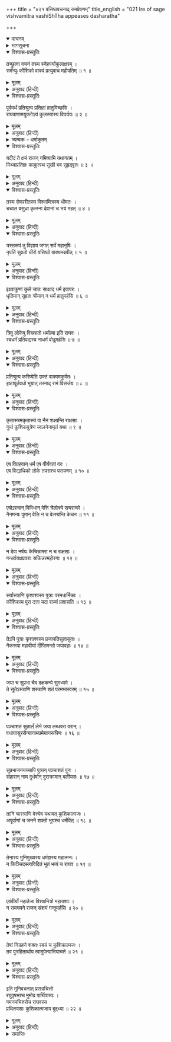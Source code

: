 +++
title = "०२१ वसिष्ठवचनाद् रामप्रेषणम्"
title_english = "021 Ire of sage vishvamitra vashiShTha appeases dasharatha"

+++
<details open><summary>वाचनम्</summary>
<div caption="श्रीराम-हरिसीताराममूर्ति-घनपाठिभ्यां वचनम्" class="audioEmbed" src="https://archive.org/download/Ramayana-recitation-Sriram-harisItArAmamUrti-Ghanapaati-v2/Kanda_1/Kanda_1_BK-021-Vasistavachanath_Rama_Preshanam.mp3"></div>
</details>

<details><summary>भागसूचना</summary>

21. विश्वामित्रके रोषपूर्ण वचन तथा वसिष्ठका राजा दशरथको समझाना
</details>

<details open><summary>विश्वास-प्रस्तुतिः</summary>

तच्छ्रुत्वा वचनं तस्य स्नेहपर्याकुलाक्षरम् ।  
समन्युः कौशिको वाक्यं प्रत्युवाच महीपतिम् ॥ १ ॥
</details>

<details><summary>मूलम्</summary>

तच्छ्रुत्वा वचनं तस्य स्नेहपर्याकुलाक्षरम् ।  
समन्युः कौशिको वाक्यं प्रत्युवाच महीपतिम् ॥ १ ॥
</details>

<details><summary>अनुवाद (हिन्दी)</summary>

राजा दशरथकी बातके एक-एक अक्षरमें पुत्रके प्रति स्नेह भरा हुआ था, उसे सुनकर महर्षि विश्वामित्र कुपित हो उनसे इस प्रकार बोले— ॥ १ ॥
</details>

<details open><summary>विश्वास-प्रस्तुतिः</summary>

पूर्वमर्थं प्रतिश्रुत्य प्रतिज्ञां हातुमिच्छसि ।  
राघवाणामयुक्तोऽयं कुलस्यास्य विपर्ययः ॥ २ ॥
</details>

<details><summary>मूलम्</summary>

पूर्वमर्थं प्रतिश्रुत्य प्रतिज्ञां हातुमिच्छसि ।  
राघवाणामयुक्तोऽयं कुलस्यास्य विपर्ययः ॥ २ ॥
</details>

<details><summary>अनुवाद (हिन्दी)</summary>

‘राजन्! पहले मेरी माँगी हुई वस्तुके देनेकी प्रतिज्ञा करके अब तुम उसे तोड़ना चाहते हो । प्रतिज्ञाका यह त्याग रघुवंशियोंके योग्य तो नहीं है । यह बर्ताव तो इस कुलके विनाशका सूचक है ॥ २ ॥
</details>

<details><summary>त्र्यम्बकः - धर्माकूतम्</summary>

एतद्-वंश्यानाम् अर्थि-वैमुख्याकरणं धर्म उक्तः । अयम् अर्थः विष्णु-पुराणे सौभरिणाख्यातः — 

> निर्वेष्टु-कामो ऽस्मि नरेन्द्र कन्यां प्रयच्छ मे मा प्रणयं विभाङ्क्षीः ।  
> न अर्थिनः कार्य-वशाद् उपेताः ककुत्स्थ-वंशे विमुखाः प्रयान्ति ॥ 
> 
> अन्ये ऽपि सन्त्य् एव नृपाः पृथिव्यां मान्धातरेषां तनयाः प्रसूताः । 
> किं त्वर्थिनामर्थित-दान-दीक्षा-कृत-व्रतं श्लाघ्यम् इदं कुलं ते ॥ 

इति । तथा च कालिदासः — 

> गुर्वर्थम् अर्थी श्रुत-पार-दृश्वा रघोः सकाशाद् अनवाप्य कामम् ।  
> गतो वदान्यान्तरम् इत्य् अयं मे मा भूत् परीवाद-नवावतारः ॥

 इति ।

> यदीदं ते क्षमं राजन् गमिष्यामि यथागतम् ।  
> मिथ्या-प्रतिज्ञः काकुत्स्थ सुखी भव स-बान्धवः ॥
> 
> तस्य रोष-परीतस्य विश्वामित्रस्य धीमतः ।  
> चचाल वसुधा कृत्स्ना विवेश च भयं सुरान् ॥ 
> 
> त्रस्त-रूपं तु विज्ञाय जगत्-सर्वं महामुनिः ।  
> नृपतिं सुव्रतो धीरो वसिष्ठो वाक्यम् अब्रवीत् ॥ 
> 
> इक्ष्वाकूणां कुले जातः साक्षाद् धर्म इवापरः ।  
> मतिमान् सुव्रतः श्रीमान् न धर्मं हातुम् अर्हसि ॥  
> 
> संश्रुत्यैवं करिष्यामीत्य् उक्त्वा वाक्यम् अकुर्वतः ।  
> इष्टापूर्त-वधो भूयात् तस्माद् रामं विसर्जय ॥  
> 
> कृतास्त्रम् अकृतास्त्रं वा नैनं शक्ष्यन्ति राक्षसाः ।  
> गुप्तं कुशिक-पुत्रेण ज्वलनेनामृतं यथा ॥  
> 
> एष विग्रहवान् धर्म एष वीर्य-वतां वरः ।  
> एष बुद्ध्याधिको लोके तपसश् च परायणम् ॥  
> 
> सर्वास्त्राणि भृशाश्वस्य पुत्राः परम-धार्मिकाः ।  
> कौशिकाय पुरा दत्ता यदा राज्यं प्रशासति ॥  
> 
> अपूर्वाणां च जनने शक्तो भूयश् च धर्म-वित् ।  
> न राम-गमने राजन् संशयं गन्तुम् अर्हसि ॥  
> 
> तेषां निग्रहणे शक्तः स्वयं तु कुशिकात्मजः ।  
> तव पुत्र-हितार्थाय त्वाम् उपेत्य हि याचते ॥

अनेन पुत्र-स्नेहेन प्रतिश्रुतार्थ-विमुखं राजानं तेन च कुपितं विमुखं विश्वामित्रम् अवेक्ष्य सकल-भुवन-क्षोभकरं विश्वामित्र-क्रोध-कृत-सर्व-नाश-परिजिहीर्षया प्रतिश्रुतार्थ-परित्याग-जनितेष्टापूर्त-वधादि-परिजिहीर्षया च वसिष्ठ-कृतोपपत्ति-प्रतिपादन-पूर्वकं प्रतिश्रुतार्थ-दान-प्रतिपादनेन उत्पथं प्रतिपन्नो राजा मन्त्रिभिः शिक्षणीय इति सूचितम् ॥

> इति मुनि-वचनात् प्रसन्न-चित्तो  
> रघु-वृषभश् च मुमोद भास्वराङ्गः ।  
> गमनम् अभिरुरोच राघवस्य  
> प्रथित-यशाः कुशिकात्मजाय बुद्ध्या ॥ 

अनेन मन्त्रिणा समये कृतो हितोपदेशः भूष्णुना राज्ञाङ्गीकर्तव्य इति सूचितम् । तथा च कामन्दकेः —

> सज्जमानम् अकार्येषु निरुन्ध्युर् मन्त्रिणो नृपम् ।  
> गुरूणाम् इव चैतेषां शृणुयाद् वचनं नृपः ॥  
> 
> नृपस्य ते हि सुहृदस् त एव गुरवो मताः ।  
> य एनम् उत्पथ-गतं वारयन्त्य् अनिवारिताः ॥  
> 
> सज्जमानम् अकार्येषु सुहृदो वारयन्ति ये ।  
> न केवलं ते सुहृदो गुरवो गुरवो हि ते ॥ 

इति । 
</details>

<details open><summary>विश्वास-प्रस्तुतिः</summary>

यदीदं ते क्षमं राजन् गमिष्यामि यथागतम् ।  
मिथ्याप्रतिज्ञः काकुत्स्थ सुखी भव सुहृद्‍वृतः ॥ ३ ॥
</details>

<details><summary>मूलम्</summary>

यदीदं ते क्षमं राजन् गमिष्यामि यथागतम् ।  
मिथ्याप्रतिज्ञः काकुत्स्थ सुखी भव सुहृद्‍वृतः ॥ ३ ॥
</details>

<details><summary>अनुवाद (हिन्दी)</summary>

‘नरेश्वर! यदि तुम्हें ऐसा ही उचित प्रतीत होता है तो मैं जैसे आया था, वैसे ही लौट जाऊँगा । ककुत्स्थकुलके रत्न! अब तुम अपनी प्रतिज्ञा झूठी करके हितैषी सुहृदोंसे घिरे रहकर सुखी रहो’ ॥ ३ ॥
</details>

<details open><summary>विश्वास-प्रस्तुतिः</summary>

तस्य रोषपरीतस्य विश्वामित्रस्य धीमतः ।  
चचाल वसुधा कृत्स्ना देवानां च भयं महत् ॥ ४ ॥
</details>

<details><summary>मूलम्</summary>

तस्य रोषपरीतस्य विश्वामित्रस्य धीमतः ।  
चचाल वसुधा कृत्स्ना देवानां च भयं महत् ॥ ४ ॥
</details>

<details><summary>अनुवाद (हिन्दी)</summary>

बुद्धिमान् विश्वामित्रके कुपित होते ही सारी पृथ्वी काँप उठी और देवताओंके मनमें महान् भय समा गया ॥ ४ ॥
</details>

<details open><summary>विश्वास-प्रस्तुतिः</summary>

त्रस्तरूपं तु विज्ञाय जगत् सर्वं महानृषिः ।  
नृपतिं सुव्रतो धीरो वसिष्ठो वाक्यमब्रवीत् ॥ ५ ॥
</details>

<details><summary>मूलम्</summary>

त्रस्तरूपं तु विज्ञाय जगत् सर्वं महानृषिः ।  
नृपतिं सुव्रतो धीरो वसिष्ठो वाक्यमब्रवीत् ॥ ५ ॥
</details>

<details><summary>अनुवाद (हिन्दी)</summary>

उनके रोषसे सारे संसारको त्रस्त हुआ जान उत्तम व्रतका पालन करनेवाले धीरचित्त महर्षि वसिष्ठने राजासे इस प्रकार कहा— ॥ ५ ॥
</details>

<details open><summary>विश्वास-प्रस्तुतिः</summary>

इक्ष्वाकूणां कुले जातः साक्षाद् धर्म इवापरः ।  
धृतिमान् सुव्रतः श्रीमान् न धर्मं हातुमर्हसि ॥ ६ ॥
</details>

<details><summary>मूलम्</summary>

इक्ष्वाकूणां कुले जातः साक्षाद् धर्म इवापरः ।  
धृतिमान् सुव्रतः श्रीमान् न धर्मं हातुमर्हसि ॥ ६ ॥
</details>

<details><summary>अनुवाद (हिन्दी)</summary>

‘महाराज! आप इक्ष्वाकुवंशी राजाओंके कुलमें साक्षात् दूसरे धर्मके समान उत्पन्न हुए हैं । धैर्यवान्, उत्तम व्रतके पालक तथा श्रीसम्पन्न हैं । आपको अपने धर्मका परित्याग नहीं करना चाहिये ॥ ६ ॥
</details>

<details open><summary>विश्वास-प्रस्तुतिः</summary>

त्रिषु लोकेषु विख्यातो धर्मात्मा इति राघवः ।  
स्वधर्मं प्रतिपद्यस्व नाधर्मं वोढुमर्हसि ॥ ७ ॥
</details>

<details><summary>मूलम्</summary>

त्रिषु लोकेषु विख्यातो धर्मात्मा इति राघवः ।  
स्वधर्मं प्रतिपद्यस्व नाधर्मं वोढुमर्हसि ॥ ७ ॥
</details>

<details><summary>अनुवाद (हिन्दी)</summary>

‘‘रघुकुलभूषण दशरथ बड़े धर्मात्मा हैं’ यह बात तीनों लोकोंमें प्रसिद्ध है । अतः आप अपने धर्मका ही पालन कीजिये; अधर्मका भार सिरपर न उठाइये ॥ ७ ॥
</details>

<details open><summary>विश्वास-प्रस्तुतिः</summary>

प्रतिश्रुत्य करिष्येति उक्तं वाक्यमकुर्वतः ।  
इष्टापूर्तवधो भूयात् तस्माद् रामं विसर्जय ॥ ८ ॥
</details>

<details><summary>मूलम्</summary>

प्रतिश्रुत्य करिष्येति उक्तं वाक्यमकुर्वतः ।  
इष्टापूर्तवधो भूयात् तस्माद् रामं विसर्जय ॥ ८ ॥
</details>

<details><summary>अनुवाद (हिन्दी)</summary>

‘मैं अमुक कार्य करूँगा’—ऐसी प्रतिज्ञा करके भी जो उस वचनका पालन नहीं करता, उसके यज्ञ-यागादि इष्ट तथा बावली-तालाब बनवाने आदि पूर्त कर्मोंके पुण्यका नाश हो जाता है, अतः आप श्रीरामको विश्वामित्रजीके साथ भेज दीजिये ॥ ८ ॥
</details>

<details open><summary>विश्वास-प्रस्तुतिः</summary>

कृतास्त्रमकृतास्त्रं वा नैनं शक्ष्यन्ति राक्षसाः ।  
गुप्तं कुशिकपुत्रेण ज्वलनेनामृतं यथा ॥ ९ ॥
</details>

<details><summary>मूलम्</summary>

कृतास्त्रमकृतास्त्रं वा नैनं शक्ष्यन्ति राक्षसाः ।  
गुप्तं कुशिकपुत्रेण ज्वलनेनामृतं यथा ॥ ९ ॥
</details>

<details><summary>अनुवाद (हिन्दी)</summary>

‘ये अस्त्रविद्या जानते हों या न जानते हों, राक्षस इनका सामना नहीं कर सकते । जैसे प्रज्वलित अग्निद्वारा सुरक्षित अमृतपर कोई हाथ नहीं लगा सकता, उसी प्रकार कुशिकनन्दन विश्वामित्रसे सुरक्षित हुए श्रीरामका वे राक्षस कुछ भी बिगाड़ नहीं सकते ॥ ९ ॥
</details>

<details open><summary>विश्वास-प्रस्तुतिः</summary>

एष विग्रहवान् धर्म एष वीर्यवतां वरः ।  
एष विद्याधिको लोके तपसश्च परायणम् ॥ १० ॥
</details>

<details><summary>मूलम्</summary>

एष विग्रहवान् धर्म एष वीर्यवतां वरः ।  
एष विद्याधिको लोके तपसश्च परायणम् ॥ १० ॥
</details>

<details><summary>अनुवाद (हिन्दी)</summary>

‘ये श्रीराम तथा महर्षि विश्वामित्र साक्षात् धर्मकी मूर्ति हैं । ये बलवानोंमें श्रेष्ठ हैं । विद्याके द्वारा ही ये संसारमें सबसे बढ़े-चढ़े हैं । तपस्याके तो ये विशाल भण्डार ही हैं ॥ १० ॥
</details>

<details open><summary>विश्वास-प्रस्तुतिः</summary>

एषोऽस्त्रान् विविधान् वेत्ति त्रैलोक्ये सचराचरे ।  
नैनमन्यः पुमान् वेत्ति न च वेत्स्यन्ति केचन ॥ ११ ॥
</details>

<details><summary>मूलम्</summary>

एषोऽस्त्रान् विविधान् वेत्ति त्रैलोक्ये सचराचरे ।  
नैनमन्यः पुमान् वेत्ति न च वेत्स्यन्ति केचन ॥ ११ ॥
</details>

<details><summary>अनुवाद (हिन्दी)</summary>

‘चराचर प्राणियोंसहित तीनों लोकोंमें जो नाना प्रकारके अस्त्र हैं, उन सबको ये जानते हैं । इन्हें मेरे सिवा दूसरा कोई पुरुष न तो अच्छी तरह जानता है और न कोई जानेंगे ही ॥ ११ ॥
</details>

<details open><summary>विश्वास-प्रस्तुतिः</summary>

न देवा नर्षयः केचिन्नामरा न च राक्षसाः ।  
गन्धर्वयक्षप्रवराः सकिन्नरमहोरगाः ॥ १२ ॥
</details>

<details><summary>मूलम्</summary>

न देवा नर्षयः केचिन्नामरा न च राक्षसाः ।  
गन्धर्वयक्षप्रवराः सकिन्नरमहोरगाः ॥ १२ ॥
</details>

<details><summary>अनुवाद (हिन्दी)</summary>

‘देवता, ऋषि, राक्षस, गन्धर्व, यक्ष, किन्नर तथा बड़े-बड़े नाग भी इनके प्रभावको नहीं जानते हैं ॥ १२ ॥
</details>

<details open><summary>विश्वास-प्रस्तुतिः</summary>

सर्वास्त्राणि कृशाश्वस्य पुत्राः परमधार्मिकाः ।  
कौशिकाय पुरा दत्ता यदा राज्यं प्रशासति ॥ १३ ॥
</details>

<details><summary>मूलम्</summary>

सर्वास्त्राणि कृशाश्वस्य पुत्राः परमधार्मिकाः ।  
कौशिकाय पुरा दत्ता यदा राज्यं प्रशासति ॥ १३ ॥
</details>

<details><summary>अनुवाद (हिन्दी)</summary>

‘प्रायः सभी अस्त्र प्रजापति कृशाश्वके परम धर्मात्मा पुत्र हैं । उन्हें प्रजापतिने पूर्वकालमें कुशिकनन्दन विश्वामित्रको जब कि वे राज्यशासन करते थे, समर्पित कर दिया था ॥ १३ ॥
</details>

<details open><summary>विश्वास-प्रस्तुतिः</summary>

तेऽपि पुत्राः कृशाश्वस्य प्रजापतिसुतासुताः ।  
नैकरूपा महावीर्या दीप्तिमन्तो जयावहाः ॥ १४ ॥
</details>

<details><summary>मूलम्</summary>

तेऽपि पुत्राः कृशाश्वस्य प्रजापतिसुतासुताः ।  
नैकरूपा महावीर्या दीप्तिमन्तो जयावहाः ॥ १४ ॥
</details>

<details><summary>अनुवाद (हिन्दी)</summary>

‘कृशाश्वके वे पुत्र प्रजापति दक्षकी दो पुत्रियोंकी संतानें हैं । उनके अनेक रूप हैं । वे सब-के-सब महान् शक्तिशाली, प्रकाशमान और विजय दिलानेवाले हैं ॥ १४ ॥
</details>

<details open><summary>विश्वास-प्रस्तुतिः</summary>

जया च सुप्रभा चैव दक्षकन्ये सुमध्यमे ।  
ते सूतेऽस्त्राणि शस्त्राणि शतं परमभास्वरम् ॥ १५ ॥
</details>

<details><summary>मूलम्</summary>

जया च सुप्रभा चैव दक्षकन्ये सुमध्यमे ।  
ते सूतेऽस्त्राणि शस्त्राणि शतं परमभास्वरम् ॥ १५ ॥
</details>

<details><summary>अनुवाद (हिन्दी)</summary>

‘प्रजापति दक्षकी दो सुन्दरी कन्याएँ हैं, उनके नाम हैं जया और सुप्रभा । उन दोनोंने एक सौ परम प्रकाशमान अस्त्र-शस्त्रोंको उत्पन्न किया है ॥ १५ ॥
</details>

<details open><summary>विश्वास-प्रस्तुतिः</summary>

पञ्चाशतं सुताल्ँ लेभे जया लब्धवरा वरान् ।  
वधायासुरसैन्यानामप्रमेयानरूपिणः ॥ १६ ॥
</details>

<details><summary>मूलम्</summary>

पञ्चाशतं सुताल्ँ लेभे जया लब्धवरा वरान् ।  
वधायासुरसैन्यानामप्रमेयानरूपिणः ॥ १६ ॥
</details>

<details><summary>अनुवाद (हिन्दी)</summary>

‘उनमेंसे जयाने वर पाकर पचास श्रेष्ठ पुत्रोंको प्राप्त किया है, जो अपरिमित शक्तिशाली और रूपरहित हैं । वे सब-के-सब असुरोंकी सेनाओंका वध करनेके लिये प्रकट हुए हैं ॥ १६ ॥
</details>

<details open><summary>विश्वास-प्रस्तुतिः</summary>

सुप्रभाजनयच्चापि पुत्रान् पञ्चाशतं पुनः ।  
संहारान् नाम दुर्धर्षान् दुराक्रामान् बलीयसः ॥ १७ ॥
</details>

<details><summary>मूलम्</summary>

सुप्रभाजनयच्चापि पुत्रान् पञ्चाशतं पुनः ।  
संहारान् नाम दुर्धर्षान् दुराक्रामान् बलीयसः ॥ १७ ॥
</details>

<details><summary>अनुवाद (हिन्दी)</summary>

‘फिर सुप्रभाने भी संहार नामक पचास पुत्रोंको जन्म दिया, जो अत्यन्त दुर्जय हैं । उनपर आक्रमण करना किसीके लिये भी सर्वथा कठिन है तथा वे सब-के-सब अत्यन्त बलिष्ठ हैं ॥ १७ ॥
</details>

<details open><summary>विश्वास-प्रस्तुतिः</summary>

तानि चास्त्राणि वेत्त्येष यथावत् कुशिकात्मजः ।  
अपूर्वाणां च जनने शक्तो भूयश्च धर्मवित् ॥ १८ ॥
</details>

<details><summary>मूलम्</summary>

तानि चास्त्राणि वेत्त्येष यथावत् कुशिकात्मजः ।  
अपूर्वाणां च जनने शक्तो भूयश्च धर्मवित् ॥ १८ ॥
</details>

<details><summary>अनुवाद (हिन्दी)</summary>

‘ये धर्मज्ञ कुशिकनन्दन उन सब अस्त्र-शस्त्रोंको अच्छी तरह जानते हैं । जो अस्त्र अबतक उपलब्ध नहीं हुए हैं, उनको भी उत्पन्न करनेकी इनमें पूर्ण शक्ति है ॥ १८ ॥
</details>

<details open><summary>विश्वास-प्रस्तुतिः</summary>

तेनास्य मुनिमुख्यस्य धर्मज्ञस्य महात्मनः ।  
न किञ्चिदस्त्यविदितं भूतं भव्यं च राघव ॥ १९ ॥
</details>

<details><summary>मूलम्</summary>

तेनास्य मुनिमुख्यस्य धर्मज्ञस्य महात्मनः ।  
न किञ्चिदस्त्यविदितं भूतं भव्यं च राघव ॥ १९ ॥
</details>

<details><summary>अनुवाद (हिन्दी)</summary>

‘रघुनन्दन! इसलिये इन मुनिश्रेष्ठ धर्मज्ञ महात्मा विश्वामित्रजीसे भूत या भविष्यकी कोई बात छिपी नहीं है ॥ १९ ॥
</details>

<details open><summary>विश्वास-प्रस्तुतिः</summary>

एवंवीर्यो महातेजा विश्वामित्रो महायशाः ।  
न रामगमने राजन् संशयं गन्तुमर्हसि ॥ २० ॥
</details>

<details><summary>मूलम्</summary>

एवंवीर्यो महातेजा विश्वामित्रो महायशाः ।  
न रामगमने राजन् संशयं गन्तुमर्हसि ॥ २० ॥
</details>

<details><summary>अनुवाद (हिन्दी)</summary>

‘राजन्! ये महातेजस्वी, महायशस्वी विश्वामित्र ऐसे प्रभावशाली हैं । अतः इनके साथ रामको भेजनेमें आप किसी प्रकारका संदेह न करें ॥ २० ॥
</details>

<details open><summary>विश्वास-प्रस्तुतिः</summary>

तेषां निग्रहणे शक्तः स्वयं च कुशिकात्मजः ।  
तव पुत्रहितार्थाय त्वामुपेत्याभियाचते ॥ २१ ॥
</details>

<details><summary>मूलम्</summary>

तेषां निग्रहणे शक्तः स्वयं च कुशिकात्मजः ।  
तव पुत्रहितार्थाय त्वामुपेत्याभियाचते ॥ २१ ॥
</details>

<details><summary>अनुवाद (हिन्दी)</summary>

‘महर्षि कौशिक स्वयं भी उन राक्षसोंका संहार करनेमें समर्थ हैं; किंतु ये आपके पुत्रका कल्याण करना चाहते हैं, इसीलिये यहाँ आकर आपसे याचना कर रहे हैं’ ॥ २१ ॥
</details>

<details open><summary>विश्वास-प्रस्तुतिः</summary>

इति मुनिवचनात् प्रसन्नचित्तो  
रघुवृषभश्च मुमोद पार्थिवाग्र्यः ।  
गमनमभिरुरोच राघवस्य  
प्रथितयशाः कुशिकात्मजाय बुद्‍ध्या ॥ २२ ॥
</details>

<details><summary>मूलम्</summary>

इति मुनिवचनात् प्रसन्नचित्तो  
रघुवृषभश्च मुमोद पार्थिवाग्र्यः ।  
गमनमभिरुरोच राघवस्य  
प्रथितयशाः कुशिकात्मजाय बुद्‍ध्या ॥ २२ ॥
</details>

<details><summary>अनुवाद (हिन्दी)</summary>

महर्षि वसिष्ठके इस वचनसे विख्यात यशवाले रघुकुलशिरोमणि नृपश्रेष्ठ दशरथका मन प्रसन्न हो गया । वे आनन्दमग्न हो गये और बुद्धिसे विचार करनेपर विश्वामित्रजीकी प्रसन्नताके लिये उनके साथ श्रीरामका जाना उन्हें रुचिके अनुकूल प्रतीत होने लगा ॥ २२ ॥
</details>

<details><summary>समाप्तिः</summary>

इत्यार्षे श्रीमद्रामायणे वाल्मीकीये आदिकाव्ये बालकाण्डे एकविंशः सर्गः ॥ २१ ॥  
इस प्रकार श्रीवाल्मीकिनिर्मित आर्षरामायण आदिकाव्यके बालकाण्डमें इक्कीसवाँ सर्ग पूरा हुआ ॥ २१ ॥
</details>

